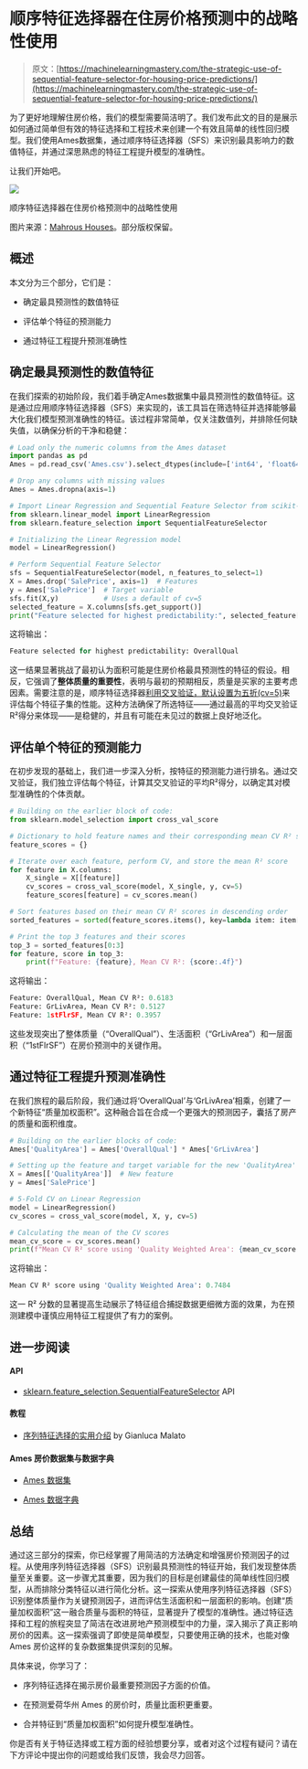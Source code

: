 # 顺序特征选择器在住房价格预测中的战略性使用

> 原文：[https://machinelearningmastery.com/the-strategic-use-of-sequential-feature-selector-for-housing-price-predictions/](https://machinelearningmastery.com/the-strategic-use-of-sequential-feature-selector-for-housing-price-predictions/)

为了更好地理解住房价格，我们的模型需要简洁明了。我们发布此文的目的是展示如何通过简单但有效的特征选择和工程技术来创建一个有效且简单的线性回归模型。我们使用Ames数据集，通过顺序特征选择器（SFS）来识别最具影响力的数值特征，并通过深思熟虑的特征工程提升模型的准确性。

让我们开始吧。

![](../Images/7191b4fc5d8692c5c8dca04a63ddfcb3.png)

顺序特征选择器在住房价格预测中的战略性使用

图片来源：[Mahrous Houses](https://unsplash.com/photos/brown-and-black-table-lamp-on-black-wooden-shelf-kUCTWQG9IJo)。部分版权保留。

## 概述

本文分为三个部分，它们是：

+   确定最具预测性的数值特征

+   评估单个特征的预测能力

+   通过特征工程提升预测准确性

## 确定最具预测性的数值特征

在我们探索的初始阶段，我们着手确定Ames数据集中最具预测性的数值特征。这是通过应用顺序特征选择器（SFS）来实现的，该工具旨在筛选特征并选择能够最大化我们模型预测准确性的特征。该过程非常简单，仅关注数值列，并排除任何缺失值，以确保分析的干净和稳健：

```py
# Load only the numeric columns from the Ames dataset
import pandas as pd
Ames = pd.read_csv('Ames.csv').select_dtypes(include=['int64', 'float64'])

# Drop any columns with missing values
Ames = Ames.dropna(axis=1)

# Import Linear Regression and Sequential Feature Selector from scikit-learn
from sklearn.linear_model import LinearRegression
from sklearn.feature_selection import SequentialFeatureSelector

# Initializing the Linear Regression model
model = LinearRegression()

# Perform Sequential Feature Selector
sfs = SequentialFeatureSelector(model, n_features_to_select=1)
X = Ames.drop('SalePrice', axis=1)  # Features
y = Ames['SalePrice']  # Target variable
sfs.fit(X,y)           # Uses a default of cv=5
selected_feature = X.columns[sfs.get_support()]
print("Feature selected for highest predictability:", selected_feature[0])
```

这将输出：

```py
Feature selected for highest predictability: OverallQual
```

这一结果显著挑战了最初认为面积可能是住房价格最具预测性的特征的假设。相反，它强调了**整体质量的重要性**，表明与最初的预期相反，质量是买家的主要考虑因素。需要注意的是，顺序特征选择器[利用交叉验证，默认设置为五折(cv=5)](https://scikit-learn.org/stable/modules/generated/sklearn.feature_selection.SequentialFeatureSelector.html)来评估每个特征子集的性能。这种方法确保了所选特征——通过最高的平均交叉验证R²得分来体现——是稳健的，并且有可能在未见过的数据上良好地泛化。

## 评估单个特征的预测能力

在初步发现的基础上，我们进一步深入分析，按特征的预测能力进行排名。通过交叉验证，我们独立评估每个特征，计算其交叉验证的平均R²得分，以确定其对模型准确性的个体贡献。

```py
# Building on the earlier block of code:
from sklearn.model_selection import cross_val_score

# Dictionary to hold feature names and their corresponding mean CV R² scores
feature_scores = {}

# Iterate over each feature, perform CV, and store the mean R² score
for feature in X.columns:
    X_single = X[[feature]]
    cv_scores = cross_val_score(model, X_single, y, cv=5)
    feature_scores[feature] = cv_scores.mean()

# Sort features based on their mean CV R² scores in descending order
sorted_features = sorted(feature_scores.items(), key=lambda item: item[1], reverse=True)

# Print the top 3 features and their scores
top_3 = sorted_features[0:3]
for feature, score in top_3:
    print(f"Feature: {feature}, Mean CV R²: {score:.4f}")
```

这将输出：

```py
Feature: OverallQual, Mean CV R²: 0.6183
Feature: GrLivArea, Mean CV R²: 0.5127
Feature: 1stFlrSF, Mean CV R²: 0.3957
```

这些发现突出了整体质量（“OverallQual”）、生活面积（“GrLivArea”）和一层面积（“1stFlrSF”）在房价预测中的关键作用。

## 通过特征工程提升预测准确性

在我们旅程的最后阶段，我们通过将‘OverallQual’与‘GrLivArea’相乘，创建了一个新特征“质量加权面积”。这种融合旨在合成一个更强大的预测因子，囊括了房产的质量和面积维度。

```py
# Building on the earlier blocks of code:
Ames['QualityArea'] = Ames['OverallQual'] * Ames['GrLivArea']

# Setting up the feature and target variable for the new 'QualityArea' feature
X = Ames[['QualityArea']]  # New feature
y = Ames['SalePrice']

# 5-Fold CV on Linear Regression
model = LinearRegression()
cv_scores = cross_val_score(model, X, y, cv=5)

# Calculating the mean of the CV scores
mean_cv_score = cv_scores.mean()
print(f"Mean CV R² score using 'Quality Weighted Area': {mean_cv_score:.4f}")
```

这将输出：

```py
Mean CV R² score using 'Quality Weighted Area': 0.7484
```

这一 R² 分数的显著提高生动展示了特征组合捕捉数据更细微方面的效果，为在预测建模中谨慎应用特征工程提供了有力的案例。

## **进一步阅读**

#### API

+   [sklearn.feature_selection.SequentialFeatureSelector](https://scikit-learn.org/stable/modules/generated/sklearn.feature_selection.SequentialFeatureSelector.html) API

#### 教程

+   [序列特征选择的实用介绍](https://www.yourdatateacher.com/2023/02/15/a-practical-introduction-to-sequential-feature-selection/) by Gianluca Malato

#### **Ames 房价数据集与数据字典**

+   [Ames 数据集](https://raw.githubusercontent.com/Padre-Media/dataset/main/Ames.csv)

+   [Ames 数据字典](https://github.com/Padre-Media/dataset/blob/main/Ames%20Data%20Dictionary.txt)

## **总结**

通过这三部分的探索，你已经掌握了用简洁的方法确定和增强房价预测因子的过程。从使用序列特征选择器（SFS）识别最具预测性的特征开始，我们发现整体质量至关重要。这一步骤尤其重要，因为我们的目标是创建最佳的简单线性回归模型，从而排除分类特征以进行简化分析。这一探索从使用序列特征选择器（SFS）识别整体质量作为关键预测因子，进而评估生活面积和一层面积的影响。创建“质量加权面积”这一融合质量与面积的特征，显著提升了模型的准确性。通过特征选择和工程的旅程突显了简洁在改进房地产预测模型中的力量，深入揭示了真正影响房价的因素。这一探索强调了即使是简单模型，只要使用正确的技术，也能对像 Ames 房价这样的复杂数据集提供深刻的见解。

具体来说，你学习了：

+   序列特征选择在揭示房价最重要预测因子方面的价值。

+   在预测爱荷华州 Ames 的房价时，质量比面积更重要。

+   合并特征到“质量加权面积”如何提升模型准确性。

你是否有关于特征选择或工程方面的经验想要分享，或者对这个过程有疑问？请在下方评论中提出你的问题或给我们反馈，我会尽力回答。
